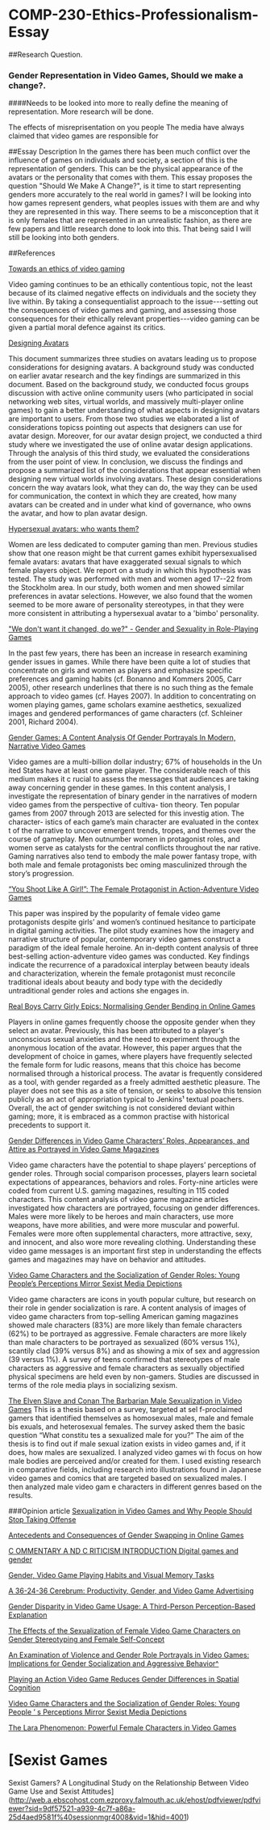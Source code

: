 # COMP-230-Ethics-Professionalism-Essay


##Research Question.



### Gender Representation in Video Games, Should we make a change?.
####Needs to be looked into more to really define the meaning of representation. More research will be done.


The effects of misreprisentation on you people
The media have always claimed that video games are responsible for 

##Essay Description
In the games there has been much conflict over the influence of games on individuals and society, a section of this is the representation of genders. This can be the physical appearance of the avatars or the personality that comes with them. This essay proposes the question "Should We Make A Change?", is it time to start representing genders more accurately to the real world in games? I will be looking into how games represent genders, what peoples issues with them are and why they are represented in this way. There seems to be a misconception that it is only females that are represented in an unrealistic fashion, as there are few papers and little research done to look into this. That being said I will still be looking into both genders.


##References
 
[
Towards an ethics of video gaming
](https://dl.acm.org.ezproxy.falmouth.ac.uk/citation.cfm?id=1328204&CFID=671240463&CFTOKEN=83460395)


Video gaming continues to be an ethically contentious topic, not the least because of its claimed negative effects on individuals and the society they live within. By taking a consequentialist approach to the issue---setting out the consequences of video games and gaming, and assessing those consequences for their ethically relevant properties---video gaming can be given a partial moral defence against its critics.

[Designing Avatars](https://dl.acm.org.ezproxy.falmouth.ac.uk/citation.cfm?id=1413679&CFID=671240463&CFTOKEN=83460395)


This document summarizes three studies on avatars leading us to propose considerations for designing avatars. A background study was conducted on earlier avatar research and the key findings are summarized in this document. Based on the background study, we conducted focus groups discussion with active online community users (who participated in social networking web sites, virtual worlds, and massively multi-player online games) to gain a better understanding of what aspects in designing avatars are important to users. From those two studies we elaborated a list of considerations topicss pointing out aspects that designers can use for avatar design. Moreover, for our avatar design project, we conducted a third study where we investigated the use of online avatar design applications. Through the analysis of this third study, we evaluated the considerations from the user point of view. In conclusion, we discuss the findings and propose a summarized list of the considerations that appear essential when designing new virtual worlds involving avatars. These design considerations concern the way avatars look, what they can do, the way they can be used for communication, the context in which they are created, how many avatars can be created and in under what kind of governance, who owns the avatar, and how to plan avatar design.

[
Hypersexual avatars: who wants them?
](http://dl.acm.org.ezproxy.falmouth.ac.uk/citation.cfm?id=1178516)

Women are less dedicated to computer gaming than men. Previous studies show that one reason might be that current games exhibit hypersexualised female avatars: avatars that have exaggerated sexual signals to which female players object. We report on a study in which this hypothesis was tested. The study was performed with men and women aged 17--22 from the Stockholm area. In our study, both women and men showed similar preferences in avatar selections. However, we also found that the women seemed to be more aware of personality stereotypes, in that they were more consistent in attributing a hypersexual avatar to a 'bimbo' personality.

["We don't want it changed, do we?" - Gender and Sexuality in Role-Playing Games](http://www.eludamos.org/index.php/eludamos/article/viewArticle/vol2no2-7/87)

In the past few years, there has been an increase in research examining gender issues in games. While there have been quite a lot of studies that concentrate on girls and women as players and emphasize specific preferences and gaming habits (cf. Bonanno and Kommers 2005, Carr 2005), other research underlines that there is no such thing as the female approach to video games (cf. Hayes 2007). In addition to concentrating on women playing games, game scholars examine aesthetics, sexualized images and gendered performances of game characters (cf. Schleiner 2001, Richard 2004).

[Gender Games: A Content Analysis Of Gender Portrayals In Modern, Narrative Video Games](http://scholarworks.gsu.edu/cgi/viewcontent.cgi?article=1052&context=sociology_theses)

Video games are a multi-billion dollar industry; 67% of households in the Un
ited States have at 
least one game player. The considerable reach of this medium makes it c
rucial to assess the messages that 
audiences are taking away concerning gender in these games. In this content
 analysis, I investigate the 
representation of binary gender in the narratives of modern video games from the
 perspective of cultiva-
tion theory. Ten popular games from 2007 through 2013 are selected for this investig
ation. The character-
istics of each game’s main character are evaluated in the contex
t of the narrative to uncover emergent 
trends, tropes, and themes over the course of gameplay. Men outnumber women in 
protagonist roles, and 
women serve as catalysts for the central conflicts throughout the nar
rative. Gaming narratives also tend to 
embody the male power fantasy trope, with both male and female protagonists bec
oming masculinized 
through the story’s progression. 

[“You Shoot Like A Girl!”:
The Female Protagonist in
Action-Adventure Video Games](https://pdfs.semanticscholar.org/3530/a20409162a4cfcaf689414e4f1c30ab5e516.pdf)

This  paper  was  inspired  by  the  popularity  of  female  video  game protagonists   despite girls’   and   women’s   continued  hesitance   to participate  in  digital  gaming  activities.  The  pilot  study  examines  how the  imagery  and  narrative  structure  of  popular,  contemporary  video games construct  a  paradigm  of  the  ideal  female  heroine.  An  in-depth content analysis of three best-selling  action-adventure  video games  was  conducted. Key  findings  indicate   the  recurrence  of  a  paradoxical interplay  between  beauty  ideals  and  characterization,  wherein  the female  protagonist  must  reconcile  traditional  ideals  about  beauty  and body  type  with  the  decidedly  untraditional  gender  roles  and  actions she engages in.

[Real Boys Carry Girly Epics: Normalising Gender Bending in Online Games](http://www.eludamos.org/index.php/eludamos/article/viewArticle/vol2no1-5)

Players in online games frequently choose the opposite gender when they select an avatar. Previously, this has been attributed to a player's unconscious sexual anxieties and the need to experiment through the anonymous location of the avatar. However, this paper argues that the development of choice in games, where players have frequently selected the female form for ludic reasons, means that this choice has become normalised through a historical process. The avatar is frequently considered as a tool, with gender regarded as a freely admitted aesthetic pleasure. The player does not see this as a site of tension, or seeks to absolve this tension publicly as an act of appropriation typical to Jenkins¹ textual poachers.
Overall, the act of gender switching is not considered deviant within gaming; more, it is embraced as a common practise with historical precedents to support it.

[Gender Differences in Video Game Characters’ Roles, Appearances, and Attire as Portrayed in Video Game Magazines](http://link.springer.com/article/10.1007/s11199-007-9307-0)

Video game characters have the potential to shape players’ perceptions of gender roles. Through social comparison processes, players learn societal expectations of appearances, behaviors and roles. Forty-nine articles were coded from current U.S. gaming magazines, resulting in 115 coded characters. This content analysis of video game magazine articles investigated how characters are portrayed, focusing on gender differences. Males were more likely to be heroes and main characters, use more weapons, have more abilities, and were more muscular and powerful. Females were more often supplemental characters, more attractive, sexy, and innocent, and also wore more revealing clothing. Understanding these video game messages is an important first step in understanding the effects games and magazines may have on behavior and attitudes.

[Video Game Characters and the Socialization of Gender Roles: Young People’s Perceptions Mirror Sexist Media Depictions](http://link.springer.com/article/10.1007/s11199-007-9278-1)

Video game characters are icons in youth popular culture, but research on their role in gender socialization is rare. A content analysis of images of video game characters from top-selling American gaming magazines showed male characters (83%) are more likely than female characters (62%) to be portrayed as aggressive. Female characters are more likely than male characters to be portrayed as sexualized (60% versus 1%), scantily clad (39% versus 8%) and as showing a mix of sex and aggression (39 versus 1%). A survey of teens confirmed that stereotypes of male characters as aggressive and female characters as sexually objectified physical specimens are held even by non-gamers. Studies are discussed in terms of the role media plays in socializing sexism.

[The Elven Slave and Conan The Barbarian 
Male Sexualization in Video Games](http://www.malinlovenberg.com/wp-content/uploads/Male-Sexualization-in-Video-Games-11th-march-2013.pdf)
This is a thesis based on a survey, targeted at sel
f-proclaimed gamers that identified 
themselves as homosexual males, male and female bis
exuals, and heterosexual females. The 
survey asked them the basic question “What constitu
tes a sexualized male for you?” 
The aim of the thesis is to find out if male sexual
ization exists in video games and, if it does, 
how males are sexualized. I analyzed video games wi
th focus on how male bodies are 
perceived and/or created for them. I used existing 
research in comparative fields, including 
research into illustrations found in Japanese video
 games and comics that are targeted based 
on sexualized males. I then analyzed male video gam
e characters in different genres based on 
the results. 

###Opinion article
[ Sexualization in Video Games and Why People Should Stop Taking Offense ](http://gamingrespawn.com/featured/7261/sexualization-video-games-and-why-people-should-stop-taking-offense/)

[
Antecedents and Consequences of Gender
Swapping in Online Games
](http://web.a.ebscohost.com.ezproxy.falmouth.ac.uk/ehost/pdfviewer/pdfviewer?sid=4cc6e9e6-0f65-4221-8d39-e95630a0d43f%40sessionmgr4009&vid=1&hid=4001)

[C
OMMENTARY
A
ND
C
RITICISM
INTRODUCTION
Digital games and gender](http://web.a.ebscohost.com.ezproxy.falmouth.ac.uk/ehost/pdfviewer/pdfviewer?sid=05993bc6-e6f2-46fe-8a7d-b7ede8df7943%40sessionmgr4006&vid=1&hid=4001)

[Gender, Video Game Playing Habits and Visual
Memory Tasks](http://web.b.ebscohost.com.ezproxy.falmouth.ac.uk/ehost/pdfviewer/pdfviewer?vid=1&sid=65acfe4c-a01b-43a5-8837-9c34d0a977a5%40sessionmgr1)

[A 36-24-36 Cerebrum: Productivity,
Gender, and Video Game Advertising](http://web.b.ebscohost.com.ezproxy.falmouth.ac.uk/ehost/pdfviewer/pdfviewer?vid=1&sid=c246da37-a61b-4915-8da4-c59777f1a015%40sessionmgr1)

[Gender Disparity in Video Game Usage:
A Third-Person Perception-Based Explanation](http://web.a.ebscohost.com.ezproxy.falmouth.ac.uk/ehost/pdfviewer/pdfviewer?sid=b897af25-1d2f-43ee-96b4-2ca5bdf16293%40sessionmgr4010&vid=1&hid=4001)

[The Effects of the Sexualization of Female Video
Game Characters on Gender Stereotyping
and Female Self-Concept](http://web.a.ebscohost.com.ezproxy.falmouth.ac.uk/ehost/pdfviewer/pdfviewer?sid=3fd04842-6587-4440-9caa-271124b4ff05%40sessionmgr4006&vid=1&hid=4001)

[An  Examination  of  Violence  and  Gender  Role
Portrayals  in  Video  Games:  Implications  for
Gender  Socialization  and  Aggressive  Behavior^](http://web.a.ebscohost.com.ezproxy.falmouth.ac.uk/ehost/pdfviewer/pdfviewer?sid=bdca221e-4933-463d-9198-43540e7ea13a%40sessionmgr4006&vid=1&hid=4001)

[Playing an Action Video Game
Reduces Gender Differences in
Spatial Cognition](http://web.a.ebscohost.com.ezproxy.falmouth.ac.uk/ehost/pdfviewer/pdfviewer?sid=93c6a07a-5bc2-4a7a-ba39-795599b75795%40sessionmgr4007&vid=1&hid=4001)

[Video Game Characters and the Socialization of Gender
Roles: Young People
’
s Perceptions Mirror Sexist Media
Depictions](http://web.b.ebscohost.com.ezproxy.falmouth.ac.uk/ehost/pdfviewer/pdfviewer?vid=1&sid=c0569c94-f6cd-4a43-9170-3bfe0f13573f%40sessionmgr1)

[The Lara Phenomenon: Powerful Female Characters
in Video Games](http://web.a.ebscohost.com.ezproxy.falmouth.ac.uk/ehost/pdfviewer/pdfviewer?sid=74a6174e-1d00-493b-ac08-3f4daa64952d%40sessionmgr4010&vid=1&hid=4001)

[Sexist Games
=
Sexist Gamers?
A Longitudinal Study on the Relationship
Between Video Game Use and Sexist Attitudes](http://web.a.ebscohost.com.ezproxy.falmouth.ac.uk/ehost/pdfviewer/pdfviewer?sid=9df57521-a939-4c7f-a86a-25d4aed9581f%40sessionmgr4008&vid=1&hid=4001)
